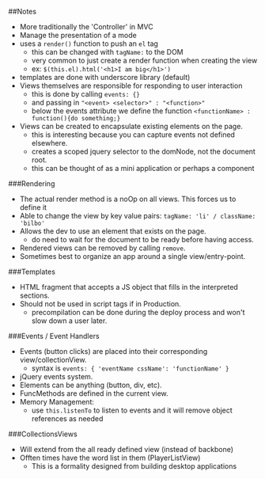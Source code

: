 ##Notes

* More traditionally the 'Controller' in MVC
* Manage the presentation of a mode
* uses a `render()` function to push an `el` tag 
  * this can be changed with `tagName:` to the DOM
  * very common to just create a render function when creating the view
  * ex: `$(this.el).html('<h1>I am big</h1>')`
* templates are done with underscore library (default)
* Views themselves are responsible for responding to user interaction
  * this is done by calling `events: {}`
  * and passing in `"<event> <selector>" : "<function>"`
  * below the events attribute we define the function `<functionName> : function(){do something;}`
* Views can be created to encapsulate existing elements on the page.
  * this is interesting because you can capture events not defined elsewhere.
  * creates a scoped jquery selector to the domNode, not the document root.
  * this can be thought of as a mini application or perhaps a component

###Rendering

* The actual render method is a noOp on all views. This forces us to define it
* Able to change the view by key value pairs: `tagName: 'li' / className: 'bilbo'` 
* Allows the dev to use an element that exists on the page.
  * do need to wait for the document to be ready before having access.
* Rendered views can be removed by calling `remove`.
* Sometimes best to organize an app around a single view/entry-point.

###Templates

* HTML fragment that accepts a JS object that fills in the interpreted sections.
* Should not be used in script tags if in Production.
  * precompilation can be done during the deploy process and won't slow down a user later.

###Events / Event Handlers

* Events (button clicks) are placed into their corresponding view/collectionView.
	* syntax is `events: { 'eventName cssName': 'functionName' }`
* jQuery events system.
* Elements can be anything (button, div, etc).
* FuncMethods are defined in the current view.
* Memory Management:
  * use `this.listenTo` to listen to events and it will remove object references as needed

###CollectionsViews

* Will extend from the all ready defined view (instead of backbone)
* Offten times have the word list in them (PlayerListView)
	* This is a formality designed from building desktop applications